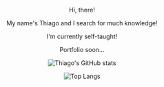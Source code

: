 <div align="center">


Hi, there!

My name's Thiago and I search for much knowledge!

I'm currently self-taught!

Portfolio soon...

![Thiago's GitHub stats](https://github-readme-stats.vercel.app/api?username=ThiaudioTT&count_private=true&show_icons=true&theme=chartreuse-dark)

![Top Langs](https://github-readme-stats.vercel.app/api/top-langs/?username=ThiaudioTT&layout=compact&theme=chartreuse-dark)

</div>

